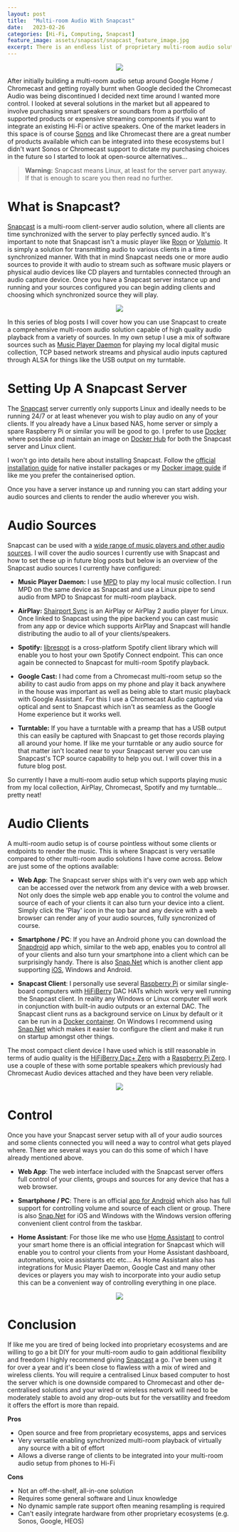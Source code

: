 ```yaml
---
layout: post
title:  "Multi-room Audio With Snapcast"
date:   2023-02-26
categories: [Hi-Fi, Computing, Snapcast]
feature_image: assets/snapcast/snapcast_feature_image.jpg
excerpt: There is an endless list of proprietary multi-room audio solutions available in the market today which can make choosing the one for you a lengthy process. But what if you want to break free of proprietary solutions with limited hardware options and closed ecosystems? Snapcast could be the solution for you!
---
```


<p align="center">
    <img src='{{ "assets/snapcast/snapcast_logo.png" | relative_url }}' >
</p>

After initially building a multi-room audio setup around Google Home / Chromecast and getting royally burnt when Google decided the Chromecast Audio was being discontinued I decided next time around I wanted more control. I looked at several solutions in the market but all appeared to involve purchasing smart speakers or soundbars from a portfolio of supported products or expensive streaming components if you want to integrate an existing Hi-Fi or active speakers. One of the market leaders in this space is of course [Sonos](https://www.sonos.com/) and like Chromecast there are a great number of products available which can be integrated into these ecosystems but I didn't want Sonos or Chromecast support to dictate my purchasing choices in the future so I started to look at open-source alternatives...

> **Warning:** Snapcast means Linux, at least for the server part anyway. If that is enough to scare you then read no further.

# What is Snapcast?

[Snapcast](https://github.com/badaix/snapcast) is a multi-room client-server audio solution, where all clients are time synchronized with the server to play perfectly synced audio. It's important to note that Snapcast isn't a music player like [Roon](https://roonlabs.com/) or [Volumio](https://volumio.com/en/). It is simply a solution for transmitting audio to various clients in a time synchronized manner. With that in mind Snapcast needs one or more audio sources to provide it with audio to stream such as software music players or physical audio devices like CD players and turntables connected through an audio capture device. Once you have a Snapcast server instance up and running and your sources configured you can begin adding clients and choosing which synchronized source they will play.

<p align="center">
    <img src='{{ "assets/snapcast/snapcast_web.png" | relative_url }}' >
</p>

In this series of blog posts I will cover how you can use Snapcast to create a comprehensive multi-room audio solution capable of high quality audio playback from a variety of sources. In my own setup I use a mix of software sources such as [Music Player Daemon](https://www.musicpd.org/) for playing my local digital music collection, TCP based network streams and physical audio inputs captured through ALSA for things like the USB output on my turntable.

# Setting Up A Snapcast Server

The [Snapcast](https://github.com/badaix/snapcast) server currently only supports Linux and ideally needs to be running 24/7 or at least whenever you wish to play audio on any of your clients. If you already have a Linux based NAS, home server or simply a spare Raspberry Pi or similar you will be good to go. I prefer to use [Docker](https://www.docker.com/) where possible and maintain an image on [Docker Hub](https://hub.docker.com/r/scootsoftware/snapserver) for both the Snapcast server and Linux client.

I won't go into details here about installing Snapcast. Follow the [official installation guide](https://github.com/badaix/snapcast/blob/develop/doc/install.md) for native installer packages or my [Docker image guide](https://hub.docker.com/r/scootsoftware/snapserver) if like me you prefer the containerised option.

Once you have a server instance up and running you can start adding your audio sources and clients to render the audio wherever you wish.

# Audio Sources

Snapcast can be used with a [wide range of music players and other audio sources](https://github.com/badaix/snapcast/blob/develop/doc/player_setup.md). I will cover the audio sources I currently use with Snapcast and how to set these up in future blog posts but below is an overview of the Snapcast audio sources I currently have configured:

 * **Music Player Daemon:** I use [MPD](https://www.musicpd.org/) to play my local music collection. I run MPD on the same device as Snapcast and use a Linux pipe to send audio from MPD to Snapcast for multi-room playback.

 * **AirPlay:** [Shairport Sync](https://github.com/mikebrady/shairport-sync) is an AirPlay or AirPlay 2 audio player for Linux. Once linked to Snapcast using the pipe backend you can cast music from any app or device which supports AirPlay and Snapcast will handle distributing the audio to all of your clients/speakers.

 * **Spotify:** [librespot](https://github.com/librespot-org/librespot) is a cross-platform Spotify client library which will enable you to host your own Spotify Connect endpoint. This can once again be connected to Snapcast for multi-room Spotify playback.

 * **Google Cast:** I had come from a Chromecast multi-room setup so the ability to cast audio from apps on my phone and play it back anywhere in the house was important as well as being able to start music playback with Google Assistant. For this I use a Chromecast Audio captured via optical and sent to Snapcast which isn't as seamless as the Google Home experience but it works well.

 * **Turntable:** If you have a turntable with a preamp that has a USB output this can easily be captured with Snapcast to get those records playing all around your home. If like me your turntable or any audio source for that matter isn't located near to your Snapcast server you can use Snapcast's TCP source capability to help you out. I will cover this in a future blog post.

 So currently I have a multi-room audio setup which supports playing music from my local collection, AirPlay, Chromecast, Spotify and my turntable... pretty neat!

# Audio Clients

A multi-room audio setup is of course pointless without some clients or endpoints to render the music. This is where Snapcast is very versatile compared to other multi-room audio solutions I have come across. Below are just some of the options available:

 * **Web App**: The Snapcast server ships with it's very own web app which can be accessed over the network from any device with a web browser. Not only does the simple web app enable you to control the volume and source of each of your clients it can also turn your device into a client. Simply click the 'Play' icon in the top bar and any device with a web browser can render any of your audio sources, fully syncronized of course.

 * **Smartphone / PC**: If you have an Android phone you can download the [Snapdroid](https://play.google.com/store/apps/details?id=de.badaix.snapcast) app which, similar to the web app, enables you to control all of your clients and also turn your smartphone into a client which can be surprisingly handy. There is also [Snap.Net](https://github.com/stijnvdb88/Snap.Net) which is another client app supporting [iOS](https://apps.apple.com/us/app/snapcast-client/id1552559653), Windows and Android.

 * **Snapcast Client**: I personally use several [Raspberry Pi](https://www.raspberrypi.com/) or similar single-board computers with [HiFiBerry](https://www.hifiberry.com/) DAC HATs which work very well running the Snapcast client. In reality any Windows or Linux computer will work in conjunction with built-in audio outputs or an external DAC. The Snapcast client runs as a background service on Linux by default or it can be run in a [Docker container](https://hub.docker.com/r/scootsoftware/snapclient). On Windows I recommend using [Snap.Net](https://github.com/stijnvdb88/Snap.Net) which makes it easier to configure the client and make it run on startup amongst other things.

 The most compact client device I have used which is still reasonable in terms of audio quality is the [HiFiBerry Dac+ Zero](https://www.hifiberry.com/shop/boards/hifiberry-dac-zero/) with a [Raspberry Pi Zero](https://www.raspberrypi.com/products/raspberry-pi-zero/). I use a couple of these with some portable speakers which previously had Chromecast Audio devices attached and they have been very reliable.

 <p align="center">
    <img src='{{ "assets/hifiberry/hifiberry_dac_zero_chromecast_top.jpg" | relative_url }}' >
</p>

# Control
Once you have your Snapcast server setup with all of your audio sources and some clients connected you will need a way to control what gets played where. There are several ways you can do this some of which I have already mentioned above.

* **Web App**: The web interface included with the Snapcast server offers full control of your clients, groups and sources for any device that has a web browser.

 * **Smartphone / PC**: There is an official [app for Android](https://play.google.com/store/apps/details?id=de.badaix.snapcast) which also has full support for controlling volume and source of each client or group. There is also [Snap.Net](https://github.com/stijnvdb88/Snap.Net) for iOS and Windows with the Windows version offering convenient client control from the taskbar.

 * **Home Assistant**: For those like me who use [Home Assistant](https://www.home-assistant.io/) to control your smart home there is an official integration for Snapcast which will enable you to control your clients from your Home Assistant dashboard, automations, voice assistants etc etc... As Home Assistant also has integrations for Music Player Daemon, Google Cast and many other devices or players you may wish to incorporate into your audio setup this can be a convenient way of controlling everything in one place.

<p align="center">
    <img src='{{ "assets/snapcast/snapcast_hass.png" | relative_url }}' >
</p>

# Conclusion

If like me you are tired of being locked into proprietary ecosystems and are willing to go a bit DIY for your multi-room audio to gain additional flexibility and freedom I highly recommend giving [Snapcast](https://github.com/badaix/snapcast) a go. I've been using it for over a year and it's been close to flawless with a mix of wired and wireless clients. You will require a centralised Linux based computer to host the server which is one downside compared to Chromecast and other de-centralised solutions and your wired or wireless network will need to be moderately stable to avoid any drop-outs but for the versatility and freedom it offers the effort is more than repaid.

**Pros**
 * Open source and free from proprietary ecosystems, apps and services
 * Very versatile enabling synchronized multi-room playback of virtually any source with a bit of effort
 * Allows a diverse range of clients to be integrated into your multi-room audio setup from phones to Hi-Fi

**Cons**
 * Not an off-the-shelf, all-in-one solution
 * Requires some general software and Linux knowledge
 * No dynamic sample rate support often meaning resampling is required
 * Can't easily integrate hardware from other proprietary ecosystems (e.g. Sonos, Google, HEOS)